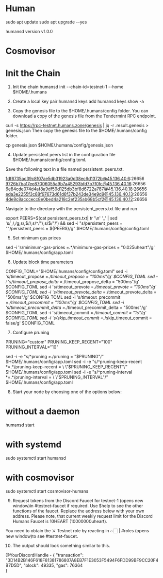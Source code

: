 # Human

sudo apt update
sudo apt upgrade --yes

humansd version
v1.0.0


# Cosmovisor

# Init the Chain

1. Init the chain
humansd init <moniker-name> --chain-id=testnet-1 --home $HOME/.humans

2. Create a local key pair
humansd keys add <key-name>
humansd keys show <key-name> -a

3. Copy the genesis file to the $HOME/.humans/config folder.
   You can download a copy of the genesis file from the Tendermint RPC endpoint.
   
 curl -s https://rpc-testnet.humans.zone/genesis | jq -r .result.genesis > genesis.json
Then copy the genesis file to the $HOME/.humans/config folder.

cp genesis.json $HOME/.humans/config/genesis.json

4. Update persistent peers list in the configuration file 
$HOME/.humans/config/config.toml.

Save the following text in a file named persistent_peers.txt.

1df6735ac39c8f07ae5db31923a0d38ec6d1372b@45.136.40.6:26656
9726b7ba17ee87006055a9b7a45293bfd7b7f0fc@45.136.40.16:26656
6e84cde074d4af8a9df59d125db3bf8d6722a787@45.136.40.18:26656
eda3e2255f3c88f97673d61d6f37b243de34e9d9@45.136.40.13:26656
4de8c8acccecc8e0bed4a218c2ef235ab68b5cf2@45.136.40.12:26656

Navigate to the directory with the persistent_peers.txt file and run

export PEERS=$(cat persistent_peers.txt| tr '\n' '_' | sed 's/_/,/g;s/,$//;s/^/"/;s/$/"/') && sed -i "s/persistent_peers = \"\"/persistent_peers = ${PEERS}/g" $HOME/.humans/config/config.toml

5. Set minimum gas prices

sed -i 's/minimum-gas-prices =.*/minimum-gas-prices = "0.025uheart"/g' $HOME/.humans/config/app.toml

6. Update block time parameters

CONFIG_TOML="$HOME/.humans/config/config.toml"
 sed -i 's/timeout_propose =.*/timeout_propose = "100ms"/g' $CONFIG_TOML
 sed -i 's/timeout_propose_delta =.*/timeout_propose_delta = "500ms"/g' $CONFIG_TOML
 sed -i 's/timeout_prevote =.*/timeout_prevote = "100ms"/g' $CONFIG_TOML
 sed -i 's/timeout_prevote_delta =.*/timeout_prevote_delta = "500ms"/g' $CONFIG_TOML
 sed -i 's/timeout_precommit =.*/timeout_precommit = "100ms"/g' $CONFIG_TOML
 sed -i 's/timeout_precommit_delta =.*/timeout_precommit_delta = "500ms"/g' $CONFIG_TOML
 sed -i 's/timeout_commit =.*/timeout_commit = "1s"/g' $CONFIG_TOML
 sed -i 's/skip_timeout_commit =.*/skip_timeout_commit = false/g' $CONFIG_TOML

7. Configure pruning

PRUNING="custom"
PRUNING_KEEP_RECENT="100"
PRUNING_INTERVAL="10"

sed -i -e "s/^pruning *=.*/pruning = \"$PRUNING\"/" $HOME/.humans/config/app.toml
sed -i -e "s/^pruning-keep-recent *=.*/pruning-keep-recent = \
\"$PRUNING_KEEP_RECENT\"/" $HOME/.humans/config/app.toml
sed -i -e "s/^pruning-interval *=.*/pruning-interval = \
\"$PRUNING_INTERVAL\"/" $HOME/.humans/config/app.toml

8. Start your node by choosing one of the options below:

# without a daemon
humansd start

# with systemd
sudo systemctl start humansd

# with cosmovisor
sudo systemctl start cosmovisor-humans

9. Request tokens from the Discord Faucet for testnet-1 (opens new window)in #testnet-faucet if required. Use $help to see the other functions of the faucet. Replace the address below with your own address. Please note, that current weekly request limit for the Discord Humans Faucet is 10HEART (10000000uheart).
 
  You need to obtain the ⚔️ Testnet role by reacting in 👉🏻 | #roles (opens new window)to see #testnet-faucet.
  
10. The output should look something similar to this.
  
  @YourDiscordHandle - {
"transaction": "3D14B2B146F618F81381786807A8EB7F1E3053F5494F6FDD99BF9CC20F4B7D5D",
"block": 49335,
"gas": 76364    
}
